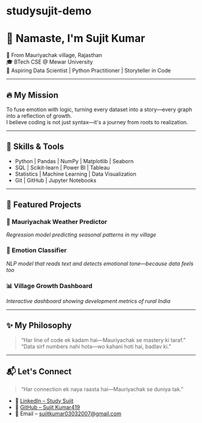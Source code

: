 # studysujit-demo
 # 🙏 Namaste, I'm Sujit Kumar

📍 From Mauriyachak village, Rajasthan  
🎓 BTech CSE @ Mewar University  
🎯 Aspiring Data Scientist | Python Practitioner | Storyteller in Code

---

## 🔥 My Mission

To fuse emotion with logic, turning every dataset into a story—every graph into a reflection of growth.  
I believe coding is not just syntax—it's a journey from roots to realization.

---

## 🧠 Skills & Tools

- Python | Pandas | NumPy | Matplotlib | Seaborn  
- SQL | Scikit-learn | Power BI | Tableau  
- Statistics | Machine Learning | Data Visualization  
- Git | GitHub | Jupyter Notebooks

---

## 📂 Featured Projects

### 🌾 Mauriyachak Weather Predictor
*Regression model predicting seasonal patterns in my village*

### 💬 Emotion Classifier
*NLP model that reads text and detects emotional tone—because data feels too*

### 📊 Village Growth Dashboard
*Interactive dashboard showing development metrics of rural India*

---

## ✨ My Philosophy

> “Har line of code ek kadam hai—Mauriyachak se mastery ki taraf.”  
> “Data sirf numbers nahi hota—wo kahani hoti hai, badlav ki.”

---


## 📬 Let's Connect

> “Har connection ek naya raasta hai—Mauriyachak se duniya tak.”

- 🔗 [LinkedIn – Study Sujit](https://www.linkedin.com/in/study-sujit)
- 🧠 [GitHub – Sujit Kumar419](https://github.com/sujit-kumar)
- 📧 Email – [sujitkumar03032007@gmail.com](mailto:sujitkumar03032007@gmail.com)
